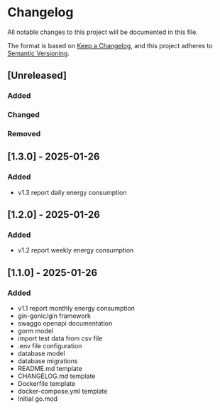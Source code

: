 # Changelog

All notable changes to this project will be documented in this file.

The format is based on [Keep a Changelog](https://keepachangelog.com/en/1.1.0/),
and this project adheres to [Semantic Versioning](https://semver.org/spec/v2.0.0.html).

## [Unreleased]

### Added

### Changed

### Removed

## [1.3.0] - 2025-01-26

### Added

- v1.3 report daily energy consumption

## [1.2.0] - 2025-01-26

### Added

- v1.2 report weekly energy consumption

## [1.1.0] - 2025-01-26

### Added

- v1.1 report monthly energy consumption
- gin-gonic/gin framework
- swaggo openapi documentation
- gorm model
- import test data from csv file
- .env file configuration
- database model
- database migrations
- README.md template
- CHANGELOG.md template
- Dockerfile template
- docker-compose.yml template
- Initial go.mod